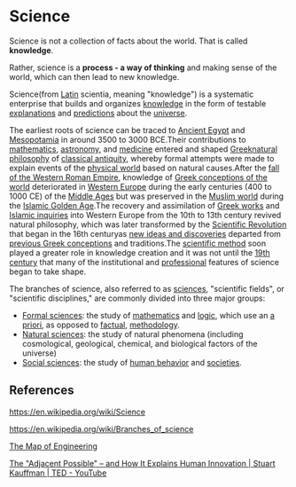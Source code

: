 # Science

Science is not a collection of facts about the world. That is called **knowledge**.

Rather, science is a **process - a way of thinking** and making sense of the world, which can then lead to new knowledge.

Science(from [Latin](https://en.wikipedia.org/wiki/Latin_language) scientia, meaning "knowledge") is a systematic enterprise that builds and organizes [knowledge](https://en.wikipedia.org/wiki/Knowledge) in the form of testable [explanations](https://en.wikipedia.org/wiki/Explanation) and [predictions](https://en.wikipedia.org/wiki/Predictions) about the [universe](https://en.wikipedia.org/wiki/Universe).

The earliest roots of science can be traced to [Ancient Egypt](https://en.wikipedia.org/wiki/Ancient_Egypt) and [Mesopotamia](https://en.wikipedia.org/wiki/Mesopotamia) in around 3500 to 3000 BCE.Their contributions to [mathematics](https://en.wikipedia.org/wiki/Mathematics), [astronomy](https://en.wikipedia.org/wiki/Astronomy), and [medicine](https://en.wikipedia.org/wiki/Medicine) entered and shaped [Greek](https://en.wikipedia.org/wiki/Ancient_Greece)[natural philosophy](https://en.wikipedia.org/wiki/Natural_philosophy) of [classical antiquity](https://en.wikipedia.org/wiki/Classical_antiquity), whereby formal attempts were made to explain events of the [physical world](https://en.wikipedia.org/wiki/Universe) based on natural causes.After the [fall of the Western Roman Empire](https://en.wikipedia.org/wiki/Fall_of_the_Western_Roman_Empire), knowledge of [Greek conceptions of the world](https://en.wikipedia.org/wiki/History_of_science_in_classical_antiquity) deteriorated in [Western Europe](https://en.wikipedia.org/wiki/Western_Europe) during the early centuries (400 to 1000 CE) of the [Middle Ages](https://en.wikipedia.org/wiki/Middle_Ages) but was preserved in the [Muslim world](https://en.wikipedia.org/wiki/Muslim_world) during the [Islamic Golden Age](https://en.wikipedia.org/wiki/Islamic_Golden_Age).The recovery and assimilation of [Greek works](https://en.wikipedia.org/wiki/Ancient_Greek_literature) and [Islamic inquiries](https://en.wikipedia.org/wiki/Science_in_the_medieval_Islamic_world) into Western Europe from the 10th to 13th century revived natural philosophy, which was later transformed by the [Scientific Revolution](https://en.wikipedia.org/wiki/Scientific_Revolution) that began in the 16th centuryas [new ideas and discoveries](https://en.wikipedia.org/wiki/Scientific_Revolution#New_ideas) departed from [previous Greek conceptions](https://en.wikipedia.org/wiki/Scientific_Revolution#Ancient_and_medieval_background) and traditions.The [scientific method](https://en.wikipedia.org/wiki/Scientific_method) soon played a greater role in knowledge creation and it was not until the [19th century](https://en.wikipedia.org/wiki/19th_century_in_science) that many of the institutional and [professional](https://en.wikipedia.org/wiki/Scientist) features of science began to take shape.

The branches of science, also referred to as [sciences](https://en.wikipedia.org/wiki/Science), "scientific fields", or "scientific disciplines," are commonly divided into three major groups:

- [Formal sciences](https://en.wikipedia.org/wiki/Formal_science): the study of [mathematics](https://en.wikipedia.org/wiki/Mathematics) and [logic](https://en.wikipedia.org/wiki/Logic), which use an [a priori](https://en.wikipedia.org/wiki/A_priori_and_a_posteriori), as opposed to [factual](https://en.wikipedia.org/wiki/Fact), [methodology](https://en.wikipedia.org/wiki/Methodology).
- [Natural sciences](https://en.wikipedia.org/wiki/Natural_science): the study of natural phenomena (including cosmological, geological, chemical, and biological factors of the universe)
- [Social sciences](https://en.wikipedia.org/wiki/Social_science): the study of [human behavior](https://en.wikipedia.org/wiki/Human_behavior) and [societies](https://en.wikipedia.org/wiki/Society).

## References

<https://en.wikipedia.org/wiki/Science>

<https://en.wikipedia.org/wiki/Branches_of_science>

[The Map of Engineering](https://youtu.be/pQgxiQAMTTo)

[The "Adjacent Possible" – and How It Explains Human Innovation | Stuart Kauffman | TED - YouTube](https://www.youtube.com/watch?v=nEtATZePGmg)
